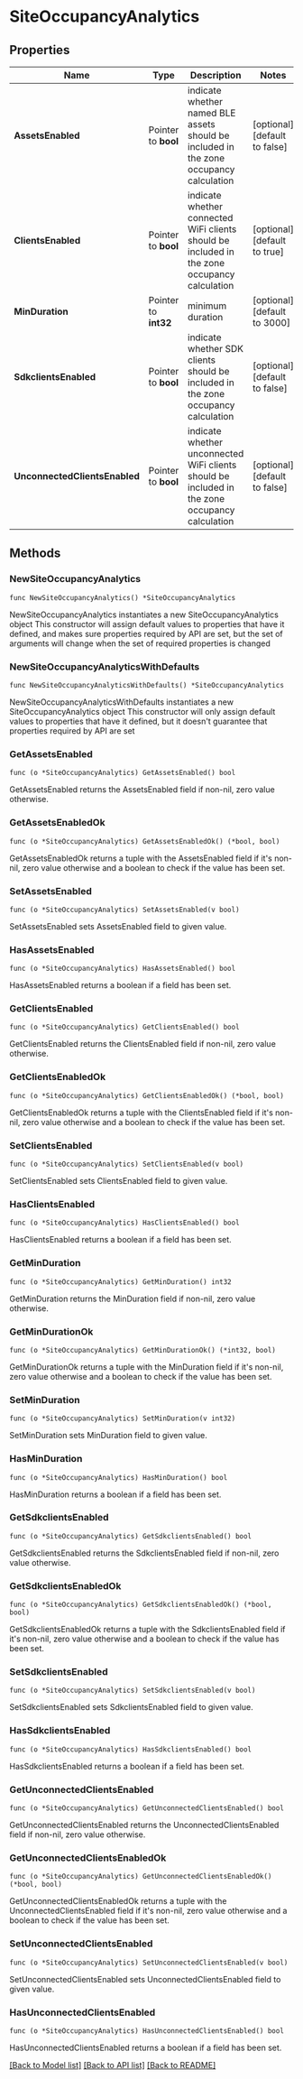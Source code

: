 # SiteOccupancyAnalytics

## Properties

Name | Type | Description | Notes
------------ | ------------- | ------------- | -------------
**AssetsEnabled** | Pointer to **bool** | indicate whether named BLE assets should be included in the zone occupancy calculation | [optional] [default to false]
**ClientsEnabled** | Pointer to **bool** | indicate whether connected WiFi clients should be included in the zone occupancy calculation | [optional] [default to true]
**MinDuration** | Pointer to **int32** | minimum duration | [optional] [default to 3000]
**SdkclientsEnabled** | Pointer to **bool** | indicate whether SDK clients should be included in the zone occupancy calculation | [optional] [default to false]
**UnconnectedClientsEnabled** | Pointer to **bool** | indicate whether unconnected WiFi clients should be included in the zone occupancy calculation | [optional] [default to false]

## Methods

### NewSiteOccupancyAnalytics

`func NewSiteOccupancyAnalytics() *SiteOccupancyAnalytics`

NewSiteOccupancyAnalytics instantiates a new SiteOccupancyAnalytics object
This constructor will assign default values to properties that have it defined,
and makes sure properties required by API are set, but the set of arguments
will change when the set of required properties is changed

### NewSiteOccupancyAnalyticsWithDefaults

`func NewSiteOccupancyAnalyticsWithDefaults() *SiteOccupancyAnalytics`

NewSiteOccupancyAnalyticsWithDefaults instantiates a new SiteOccupancyAnalytics object
This constructor will only assign default values to properties that have it defined,
but it doesn't guarantee that properties required by API are set

### GetAssetsEnabled

`func (o *SiteOccupancyAnalytics) GetAssetsEnabled() bool`

GetAssetsEnabled returns the AssetsEnabled field if non-nil, zero value otherwise.

### GetAssetsEnabledOk

`func (o *SiteOccupancyAnalytics) GetAssetsEnabledOk() (*bool, bool)`

GetAssetsEnabledOk returns a tuple with the AssetsEnabled field if it's non-nil, zero value otherwise
and a boolean to check if the value has been set.

### SetAssetsEnabled

`func (o *SiteOccupancyAnalytics) SetAssetsEnabled(v bool)`

SetAssetsEnabled sets AssetsEnabled field to given value.

### HasAssetsEnabled

`func (o *SiteOccupancyAnalytics) HasAssetsEnabled() bool`

HasAssetsEnabled returns a boolean if a field has been set.

### GetClientsEnabled

`func (o *SiteOccupancyAnalytics) GetClientsEnabled() bool`

GetClientsEnabled returns the ClientsEnabled field if non-nil, zero value otherwise.

### GetClientsEnabledOk

`func (o *SiteOccupancyAnalytics) GetClientsEnabledOk() (*bool, bool)`

GetClientsEnabledOk returns a tuple with the ClientsEnabled field if it's non-nil, zero value otherwise
and a boolean to check if the value has been set.

### SetClientsEnabled

`func (o *SiteOccupancyAnalytics) SetClientsEnabled(v bool)`

SetClientsEnabled sets ClientsEnabled field to given value.

### HasClientsEnabled

`func (o *SiteOccupancyAnalytics) HasClientsEnabled() bool`

HasClientsEnabled returns a boolean if a field has been set.

### GetMinDuration

`func (o *SiteOccupancyAnalytics) GetMinDuration() int32`

GetMinDuration returns the MinDuration field if non-nil, zero value otherwise.

### GetMinDurationOk

`func (o *SiteOccupancyAnalytics) GetMinDurationOk() (*int32, bool)`

GetMinDurationOk returns a tuple with the MinDuration field if it's non-nil, zero value otherwise
and a boolean to check if the value has been set.

### SetMinDuration

`func (o *SiteOccupancyAnalytics) SetMinDuration(v int32)`

SetMinDuration sets MinDuration field to given value.

### HasMinDuration

`func (o *SiteOccupancyAnalytics) HasMinDuration() bool`

HasMinDuration returns a boolean if a field has been set.

### GetSdkclientsEnabled

`func (o *SiteOccupancyAnalytics) GetSdkclientsEnabled() bool`

GetSdkclientsEnabled returns the SdkclientsEnabled field if non-nil, zero value otherwise.

### GetSdkclientsEnabledOk

`func (o *SiteOccupancyAnalytics) GetSdkclientsEnabledOk() (*bool, bool)`

GetSdkclientsEnabledOk returns a tuple with the SdkclientsEnabled field if it's non-nil, zero value otherwise
and a boolean to check if the value has been set.

### SetSdkclientsEnabled

`func (o *SiteOccupancyAnalytics) SetSdkclientsEnabled(v bool)`

SetSdkclientsEnabled sets SdkclientsEnabled field to given value.

### HasSdkclientsEnabled

`func (o *SiteOccupancyAnalytics) HasSdkclientsEnabled() bool`

HasSdkclientsEnabled returns a boolean if a field has been set.

### GetUnconnectedClientsEnabled

`func (o *SiteOccupancyAnalytics) GetUnconnectedClientsEnabled() bool`

GetUnconnectedClientsEnabled returns the UnconnectedClientsEnabled field if non-nil, zero value otherwise.

### GetUnconnectedClientsEnabledOk

`func (o *SiteOccupancyAnalytics) GetUnconnectedClientsEnabledOk() (*bool, bool)`

GetUnconnectedClientsEnabledOk returns a tuple with the UnconnectedClientsEnabled field if it's non-nil, zero value otherwise
and a boolean to check if the value has been set.

### SetUnconnectedClientsEnabled

`func (o *SiteOccupancyAnalytics) SetUnconnectedClientsEnabled(v bool)`

SetUnconnectedClientsEnabled sets UnconnectedClientsEnabled field to given value.

### HasUnconnectedClientsEnabled

`func (o *SiteOccupancyAnalytics) HasUnconnectedClientsEnabled() bool`

HasUnconnectedClientsEnabled returns a boolean if a field has been set.


[[Back to Model list]](../README.md#documentation-for-models) [[Back to API list]](../README.md#documentation-for-api-endpoints) [[Back to README]](../README.md)


